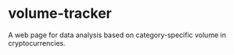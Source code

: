 # volume-tracker
A web page for data analysis based on category-specific volume in cryptocurrencies.
